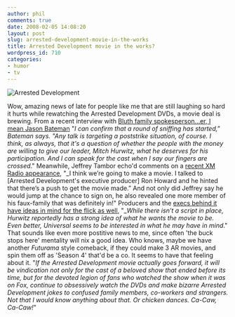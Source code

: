 ```yaml
---
author: phil
comments: true
date: 2008-02-05 14:08:20
layout: post
slug: arrested-development-movie-in-the-works
title: Arrested Development movie in the works?
wordpress_id: 710
categories:
- humor
- tv
---
```


![Arrested Development](wp-content/uploads/2008/02/arrested_development-dinner.jpg)

Wow, amazing news of late for people like me that are still laughing so hard it hurts while rewatching the Arrested Development DVDs, a movie deal is brewing.  From a recent interview with [Bluth family spokesperson...er, I mean Jason Bateman](http://www.eonline.com/gossip/kristin/detail/index.jsp?uuid=15a310d7-61f0-49b6-ba57-092e60c397cb) "_I can confirm that a round of sniffing has started," Bateman says. "Any talk is targeting a poststrike situation, of course. I think, as always, that it's a question of whether the people with the money are willing to give our leader, Mitch Hurwitz, what he deserves for his participation. And I can speak for the cast when I say our fingers are crossed_."  Meanwhile, Jeffrey Tambor echo'd comments on a [recent XM Radio appearance](http://www.pagesix.com/story/big%2Barrested%2Bdevelopment), "_I think we’re going to make a movie. I talked to [Arrested Development's executive producer] Ron Howard and he hinted that there’s a push to get the movie made.” And not only did Jeffrey say he would jump at the chance to sign on, he also revealed one more member of his faux-family that was definitely in!"  Producers and the [execs behind it have ideas in mind for the flick as well](http://www.cinemablend.com/television/Break-Out-The-Cornballer-The-Bluths-May-Return-8664.html), "__While there isn’t a script in place, Hurwitz reportedly has a strong idea of what he wants the movie to be. Even better, Universal seems to be interested in what he may have in mind_."  That sounds like even more postitive news to me, since often 'the buck stops here' mentality will nix a good idea.  Who knows, maybe we have another _Futurama_ style comeback, if they could make 3 AR movies, and spin them off as 'Season 4' that'd be a co.  It seems to have that feeling about it.  "_If the Arrested Development movie actually goes forward, it will be vindication not only for the cast of a beloved show that ended before its time, but for the devoted legion of fans who watched the show when it was on Fox, continue to obsessively watch the DVDs and make bizarre Arrested Development jokes to confused family members, co-workers and strangers. Not that I would know anything about that. Or chicken dances. Ca-Caw, Ca-Caw!_"
